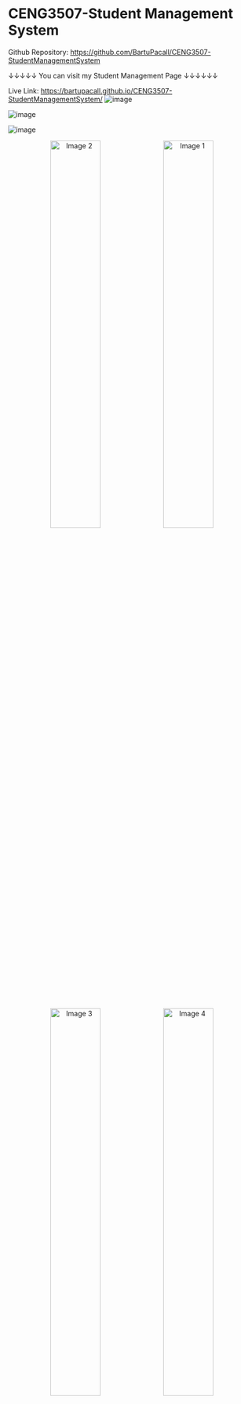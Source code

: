 # CENG3507-Student Management System
Github Repository: https://github.com/BartuPacall/CENG3507-StudentManagementSystem

↓↓↓↓↓ You can visit my Student Management Page ↓↓↓↓↓↓

Live Link: https://bartupacall.github.io/CENG3507-StudentManagementSystem/
![image](https://github.com/user-attachments/assets/ea0520f2-d87a-47ca-9156-303f3e44eb09)

![image](https://github.com/user-attachments/assets/3b0e4b1a-5c0a-4466-9c42-4a783e3faf06)

![image](https://github.com/user-attachments/assets/fc894a5d-f762-4c5d-bb3a-c50d0d927322)

<p align="center">
  <img src="https://github.com/user-attachments/assets/fe75237c-f928-4fc9-803f-9b4c95904154" alt="Image 2" width="45%">
  <img src="https://github.com/user-attachments/assets/fb4921a8-ebab-4113-888d-a465ef1c1294" alt="Image 1" width="45%">
</p>
<p align="center">
  <img src="https://github.com/user-attachments/assets/1a7c248a-88b8-401f-913f-99d9fa6481c9" alt="Image 3" width="45%">
  <img src="https://github.com/user-attachments/assets/e5b9ae0b-7bf1-4d94-9570-fc85d2ad0576" alt="Image 4" width="45%">
</p>


